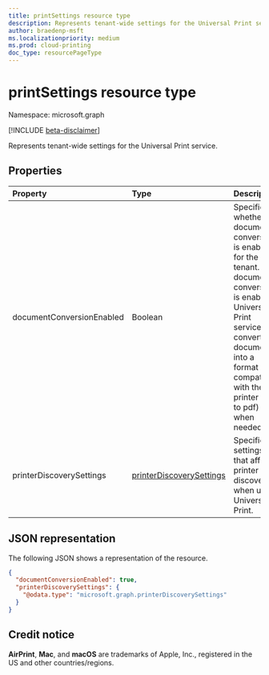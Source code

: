 ```yaml
---
title: printSettings resource type
description: Represents tenant-wide settings for the Universal Print service.
author: braedenp-msft
ms.localizationpriority: medium
ms.prod: cloud-printing
doc_type: resourcePageType
---
```


# printSettings resource type

Namespace: microsoft.graph

[!INCLUDE [beta-disclaimer](../../includes/beta-disclaimer.md)]

Represents tenant-wide settings for the Universal Print service.

## Properties
| Property     | Type        | Description |
|:-------------|:------------|:------------|
|documentConversionEnabled|Boolean|Specifies whether document conversion is enabled for the tenant. If document conversion is enabled, Universal Print service converts documents into a format compatible with the printer (xps to pdf) when needed.|
|printerDiscoverySettings|[printerDiscoverySettings](../resources/printerdiscoverysettings.md)|Specifies settings that affect printer discovery when using Universal Print.|

## JSON representation

The following JSON shows a representation of the resource.
<!-- {
  "blockType": "resource",
  "optionalProperties": [

  ],
  "@odata.type": "microsoft.graph.printSettings"
}-->

```json
{
  "documentConversionEnabled": true,
  "printerDiscoverySettings": {
    "@odata.type": "microsoft.graph.printerDiscoverySettings"
  }
}
```

## Credit notice

**AirPrint**, **Mac**, and **macOS** are trademarks of Apple, Inc., registered in the US and other countries/regions.
